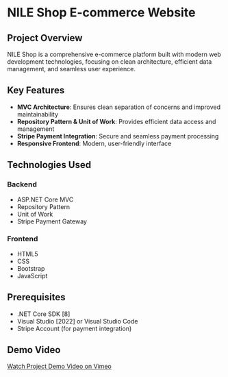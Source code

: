 # NILE Shop E-commerce Website

## Project Overview
NILE Shop is a comprehensive e-commerce platform built with modern web development technologies, focusing on clean architecture, efficient data management, and seamless user experience.

## Key Features
- **MVC Architecture**: Ensures clean separation of concerns and improved maintainability
- **Repository Pattern & Unit of Work**: Provides efficient data access and management
- **Stripe Payment Integration**: Secure and seamless payment processing
- **Responsive Frontend**: Modern, user-friendly interface

## Technologies Used
### Backend
- ASP.NET Core MVC
- Repository Pattern
- Unit of Work
- Stripe Payment Gateway

### Frontend
- HTML5
- CSS
- Bootstrap
- JavaScript

## Prerequisites
- .NET Core SDK [8]
- Visual Studio [2022] or Visual Studio Code
- Stripe Account (for payment integration)


## Demo Video

[Watch Project Demo Video on Vimeo](https://vimeo.com/1003983607)
